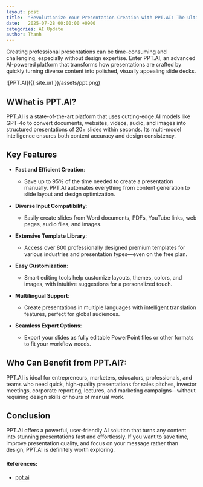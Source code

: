 ```yaml
---
layout: post
title:  "Revolutionize Your Presentation Creation with PPT.AI: The Ultimate AI-Powered Slide Maker"
date:   2025-07-28 00:00:00 +0900
categories: AI Update
author: Thanh
---
```


Creating professional presentations can be time-consuming and challenging, especially without design expertise. Enter PPT.AI, an advanced AI-powered platform that transforms how presentations are crafted by quickly turning diverse content into polished, visually appealing slide decks.


![PPT.AI]({{ site.url }}/assets/ppt.png)

## **WWhat is PPT.AI?**

PPT.AI is a state-of-the-art platform that uses cutting-edge AI models like GPT-4o to convert documents, websites, videos, audio, and images into structured presentations of 20+ slides within seconds. Its multi-model intelligence ensures both content accuracy and design consistency.


## **Key Features**

- **Fast and Efficient Creation**: 

    - Save up to 95% of the time needed to create a presentation manually. PPT.AI automates everything from content generation to slide layout and design optimization.


- **Diverse Input Compatibility**: 

    - Easily create slides from Word documents, PDFs, YouTube links, web pages, audio files, and images.


- **Extensive Template Library**:

    - Access over 800 professionally designed premium templates for various industries and presentation types—even on the free plan.


- **Easy Customization**:

    - Smart editing tools help customize layouts, themes, colors, and images, with intuitive suggestions for a personalized touch.


- **Multilingual Support**:

    - Create presentations in multiple languages with intelligent translation features, perfect for global audiences.


- **Seamless Export Options**:

    - Export your slides as fully editable PowerPoint files or other formats to fit your workflow needs.


## **Who Can Benefit from PPT.AI?**:

PPT.AI is ideal for entrepreneurs, marketers, educators, professionals, and teams who need quick, high-quality presentations for sales pitches, investor meetings, corporate reporting, lectures, and marketing campaigns—without requiring design skills or hours of manual work.


## **Conclusion**


PPT.AI offers a powerful, user-friendly AI solution that turns any content into stunning presentations fast and effortlessly. If you want to save time, improve presentation quality, and focus on your message rather than design, PPT.AI is definitely worth exploring.



#### References:
- [ppt.ai](https://ppt.ai/)
